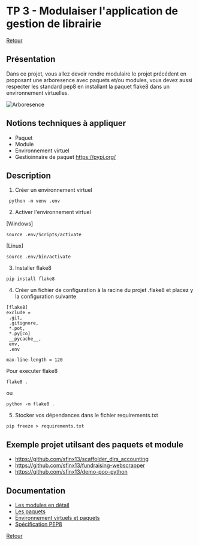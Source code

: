 # TP 3 - Modulaiser l'application de gestion de librairie

[Retour](../README.md)

## Présentation

Dans ce projet, vous allez devoir rendre modulaire le projet précédent en proposant une arboresence avec paquets et/ou modules, 
vous devez aussi respecter les standard pep8 en installant la paquet flake8 dans un environnement virtuelles.


![Arboresence](https://files.realpython.com/media/pkg2.dab97c2f9c58.png)


## Notions techniques à appliquer

- Paquet
- Module
- Environnement virtuel
- Gestioinnaire de paquet https://pypi.org/

## Description

1. Créer un environnement virtuel
```
 python -m venv .env
```

2. Activer l'environnement virtuel

[Windows] 
```
source .env/Scripts/activate
```

[Linux] 
```
source .env/bin/activate 
```

3. Installer flake8
```
pip install flake8
```

4. Créer un fichier de configuration à la racine du projet .flake8 et placez y la configuration suivante
```
[flake8]
exclude =
 .git,
 .gitignore,
 *.pot,
 *.py[co]
 __pycache__,
 env,
 .env

max-line-length = 120
```
Pour executer flake8

```
flake8 .
```
ou
```
python -m flake8 .
```

5. Stocker vos dépendances dans le fichier requirements.txt
```
pip freeze > requirements.txt
```

## Exemple projet utilsant des paquets et module
- https://github.com/sfinx13/scaffolder_dirs_accounting
- https://github.com/sfinx13/fundraising-webscrapper
- https://github.com/sfinx13/demo-poo-python


## Documentation
- [Les modules en détail](https://docs.python.org/fr/3/tutorial/modules.html#more-on-modules)
- [Les paquets](https://docs.python.org/fr/3/tutorial/modules.html#packages)
- [Environnement virtuels et paquets](https://docs.python.org/fr/3/tutorial/venv.html?highlight=pip)
- [Spécification PEP8](https://peps.python.org/pep-0008/)


[Retour](../README.md)
